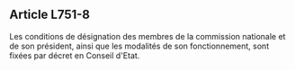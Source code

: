 Article L751-8
----
Les conditions de désignation des membres de la commission nationale et de son
président, ainsi que les modalités de son fonctionnement, sont fixées par décret
en Conseil d'Etat.
